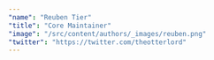 ```yaml
---
"name": "Reuben Tier"
"title": "Core Maintainer"
"image": "/src/content/authors/_images/reuben.png"
"twitter": "https://twitter.com/theotterlord"
---
```

